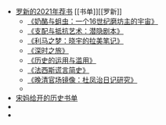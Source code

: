 - [罗新的2021年荐书](https://mp.weixin.qq.com/s/mfU3gZjxRPalD3bBv_9FJQ) [[书单]][[罗新]]
	- [《奶酪与蛆虫：一个16世纪磨坊主的宇宙》](https://book.douban.com/subject/35470123/)
	- [《支配与抵抗艺术：潜隐剧本》](https://book.douban.com/subject/35445082/)
	- [《利马之梦：晓宇的拉美笔记》](https://book.douban.com/subject/35547058/)
	- [《深时之旅》](https://book.douban.com/subject/35508620/)
	- [《历史的运用与滥用》](https://book.douban.com/subject/35324419/)
	- [《法西斯谎言简史》](https://book.douban.com/subject/35659142/)
	- [《晚清官场镜像：杜凤治日记研究》](https://book.douban.com/subject/35471449/)
	-
- [宋妈给开的历史书单](https://medium.com/@prjcowork)
-
-